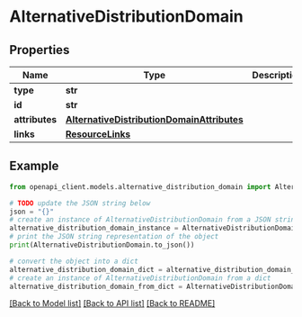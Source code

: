 # AlternativeDistributionDomain


## Properties

Name | Type | Description | Notes
------------ | ------------- | ------------- | -------------
**type** | **str** |  | 
**id** | **str** |  | 
**attributes** | [**AlternativeDistributionDomainAttributes**](AlternativeDistributionDomainAttributes.md) |  | [optional] 
**links** | [**ResourceLinks**](ResourceLinks.md) |  | [optional] 

## Example

```python
from openapi_client.models.alternative_distribution_domain import AlternativeDistributionDomain

# TODO update the JSON string below
json = "{}"
# create an instance of AlternativeDistributionDomain from a JSON string
alternative_distribution_domain_instance = AlternativeDistributionDomain.from_json(json)
# print the JSON string representation of the object
print(AlternativeDistributionDomain.to_json())

# convert the object into a dict
alternative_distribution_domain_dict = alternative_distribution_domain_instance.to_dict()
# create an instance of AlternativeDistributionDomain from a dict
alternative_distribution_domain_from_dict = AlternativeDistributionDomain.from_dict(alternative_distribution_domain_dict)
```
[[Back to Model list]](../README.md#documentation-for-models) [[Back to API list]](../README.md#documentation-for-api-endpoints) [[Back to README]](../README.md)


